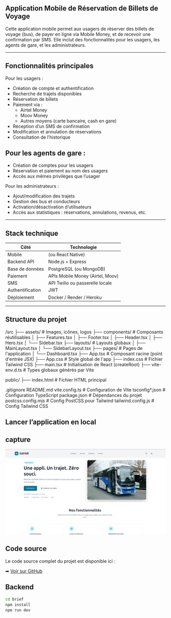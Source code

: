 ## Application Mobile de Réservation de Billets de Voyage

Cette application mobile permet aux usagers de réserver des billets de voyage (bus), de payer en ligne via Mobile Money, et de recevoir une confirmation par SMS. Elle inclut des fonctionnalités pour les usagers, les agents de gare, et les administrateurs.

---

## Fonctionnalités principales

Pour les usagers :
- Création de compte et authentification
- Recherche de trajets disponibles
- Réservation de billets
- Paiement via :
  - Airtel Money
  - Moov Money
  - Autres moyens (carte bancaire, cash en gare)
- Réception d’un SMS de confirmation
- Modification et annulation de réservations
- Consultation de l’historique

## Pour les agents de gare :
- Création de comptes pour les usagers
- Réservation et paiement au nom des usagers
- Accès aux mêmes privilèges que l’usager

Pour les administrateurs :
- Ajout/modification des trajets
- Gestion des bus et conducteurs
- Activation/désactivation d’utilisateurs
- Accès aux statistiques : réservations, annulations, revenus, etc.

---

## Stack technique 

| Côté | Technologie |
|------|-------------|
| Mobile | (ou React Native) |
| Backend API | Node.js + Express |
| Base de données | PostgreSQL (ou MongoDB) |
| Paiement | APIs Mobile Money (Airtel, Moov) |
| SMS | API Twilio ou passerelle locale |
| Authentification | JWT |
| Déploiement | Docker / Render / Heroku |

---
## Structure du projet 
/src
├── assets/                    # Images, icônes, logos
├── components/               # Composants réutilisables
│   ├── Features.tsx
│   ├── Footer.tsx
│   ├── Header.tsx
│   ├── Hero.tsx
│   └── Sidebar.tsx
├── layouts/                  # Layouts globaux
│   ├── MainLayout.tsx
│   └── SidebarLayout.tsx
├── pages/                    # Pages de l'application
│   └── Dashboard.tsx
├── App.tsx                   # Composant racine (point d'entrée JSX)
├── App.css                   # Style global de l'app
├── index.css                 # Fichier Tailwind CSS
├── main.tsx                  # Initialisation de React (createRoot)
├── vite-env.d.ts             # Types globaux générés par Vite

public/
├── index.html                # Fichier HTML principal

.gitignore
README.md
vite.config.ts                # Configuration de Vite
tsconfig*.json                # Configuration TypeScript
package.json                  # Dépendances du projet
postcss.config.mjs            # Config PostCSS pour Tailwind
tailwind.config.js            # Config Tailwind CSS

## Lancer l’application en local

## capture 
![page d'accueil](src/assets/capture.png)

## 
## Code source

Le code source complet du projet est disponible ici :

➡ [Voir sur GitHub](https://github.com/ton-nom-utilisateur/nom-du-depot)


## Backend

```bash
cd brief
npm install
npm run dev
